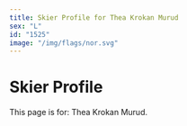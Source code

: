 ```yaml
---
title: Skier Profile for Thea Krokan Murud
sex: "L"
id: "1525"
image: "/img/flags/nor.svg" 
---
```


# Skier Profile

This page is for: Thea Krokan Murud.
    